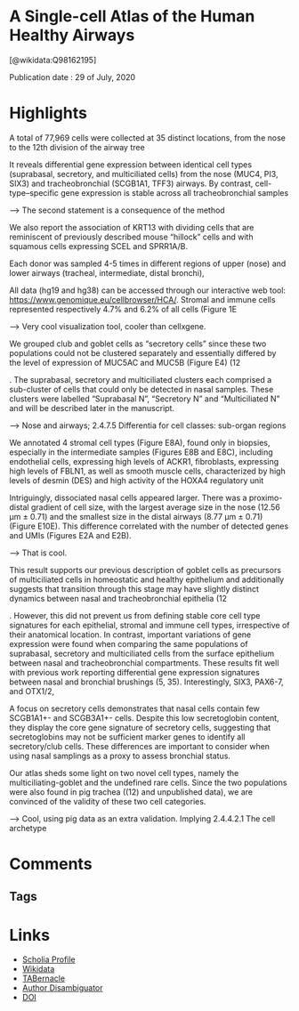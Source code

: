 
A Single-cell Atlas of the Human Healthy Airways
================================================
  
  [@wikidata:Q98162195]  
  
Publication date : 29 of July, 2020  

# Highlights
 A total of 77,969 cells were collected at 35 distinct locations, from the nose to the 12th division of the airway tree

  It reveals differential gene expression between identical cell types (suprabasal, secretory, and multiciliated cells) from the nose (MUC4, PI3, SIX3) and tracheobronchial (SCGB1A1, TFF3) airways. By contrast, cell-type–specific gene expression is stable across all tracheobronchial samples

  --> The second statement is a consequence of the method

  We also report the association of KRT13 with dividing cells that are reminiscent of previously described mouse “hillock” cells and with squamous cells expressing SCEL and SPRR1A/B.

  Each  donor  was  sampled  4-5  times  in  different  regions  of  upper (nose)  and  lower  airways  (tracheal,  intermediate,  distal  bronchi),

All    data    (hg19    and    hg38)    can    be    accessed    through    our    interactive    web    tool: https://www.genomique.eu/cellbrowser/HCA/.   Stromal   and   immune   cells   represented respectively 4.7% and 6.2% of all cells (Figure 1E  

--> Very cool visualization tool, cooler than cellxgene.

We  grouped  club  and  goblet  cells  as  “secretory  cells”  since  these  two populations  could  not  be  clustered  separately  and  essentially  differed  by  the  level  of expression of MUC5AC and MUC5B (Figure E4) (12


. The suprabasal, secretory and multiciliated clusters each comprised a sub-cluster of cells that could only be detected in nasal samples. These clusters were labelled “Suprabasal N”, “Secretory N” and “Multiciliated N” and will be described later in  the  manuscript. 

--> Nose and airways; 2.4.7.5 Differentia for cell classes: sub-organ regions

We  annotated  4  stromal  cell  types  (Figure  E8A),  found  only  in  biopsies,  especially  in  the intermediate samples (Figures E8B and E8C), including endothelial cells, expressing high levels of ACKR1,  fibroblasts,  expressing  high  levels  of FBLN1,  as  well  as  smooth  muscle  cells, characterized by high levels of desmin (DES) and high activity of the HOXA4 regulatory unit


Intriguingly,  dissociated  nasal  cells  appeared  larger.  There  was  a  proximo-distal  gradient  of cell size, with the largest average size in the nose (12.56 μm ± 0.71) and the smallest size in the distal airways (8.77 μm ± 0.71) (Figure E10E). This difference correlated with the number of detected genes and UMIs (Figures E2A and E2B).

--> That is cool.

 This result supports our previous  description  of  goblet  cells  as  precursors  of  multiciliated  cells  in  homeostatic  and healthy  epithelium  and  additionally  suggests  that  transition  through  this  stage  may  have slightly distinct dynamics between nasal and tracheobronchial epithelia (12


. However, this did not prevent us from defining stable core cell type signatures for each epithelial, stromal and immune cell types, irrespective of their anatomical location. In contrast, important variations of gene expression were found when comparing  the  same  populations  of  suprabasal,  secretory  and  multiciliated  cells  from  the surface epithelium between nasal and tracheobronchial compartments. These results fit well with  previous  work  reporting  differential  gene  expression  signatures  between  nasal  and bronchial  brushings  (5,  35).  Interestingly, SIX3, PAX6-7,  and OTX1/2,

A  focus  on  secretory  cells  demonstrates  that  nasal  cells  contain  few SCGB1A1+-  and SCGB3A1+- cells. Despite this low secretoglobin content, they display the core gene signature of  secretory  cells,  suggesting  that  secretoglobins  may  not  be  sufficient  marker  genes  to identify all secretory/club cells. These differences are important to consider when using nasal samplings as a proxy to assess bronchial status.

Our atlas sheds some light on two novel cell types, namely the multiciliating-goblet and the undefined  rare  cells.  Since  the  two  populations  were  also  found  in  pig  trachea  ((12)  and unpublished data), we are convinced of the validity of these two cell categories.

--> Cool, using pig data as an extra validation. Implying 2.4.4.2.1 The cell archetype


# Comments

## Tags

# Links
  
 * [Scholia Profile](https://scholia.toolforge.org/work/Q98162195)  
 * [Wikidata](https://www.wikidata.org/wiki/Q98162195)  
 * [TABernacle](https://tabernacle.toolforge.org/?#/tab/manual/Q98162195/P921%3BP4510)  
 * [Author Disambiguator](https://author-disambiguator.toolforge.org/work_item_oauth.php?id=Q98162195&batch_id=&match=1&author_list_id=&doit=Get+author+links+for+work)  
 * [DOI](https://doi.org/10.1164/RCCM.201911-2199OC)  
